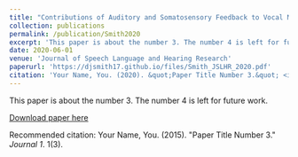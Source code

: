 ```yaml
---
title: "Contributions of Auditory and Somatosensory Feedback to Vocal Motor Control"
collection: publications
permalink: /publication/Smith2020
excerpt: 'This paper is about the number 3. The number 4 is left for future work.'
date: 2020-06-01
venue: 'Journal of Speech Language and Hearing Research'
paperurl: 'https://djsmith17.github.io/files/Smith_JSLHR_2020.pdf'
citation: 'Your Name, You. (2020). &quot;Paper Title Number 3.&quot; <i>Journal 1</i>. 1(3).'
---
```

This paper is about the number 3. The number 4 is left for future work.

[Download paper here](https://djsmith17.github.io/files/Smith_JSLHR_2020.pdf)

Recommended citation: Your Name, You. (2015). "Paper Title Number 3." <i>Journal 1</i>. 1(3).

